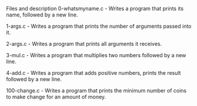 Files and description
0-whatsmyname.c - Writes a program that prints its name, followed by a new line.

1-args.c - Writes a program that prints the number of arguments passed into it.

2-args.c - Writes a program that prints all arguments it receives.

3-mul.c - Writes a program that multiplies two numbers followed by a new line.

4-add.c - Writes a program that adds positive numbers, prints the result followed by a new line.

100-change.c - Writes a program that prints the minimum number of coins to make change for an amount of money.
